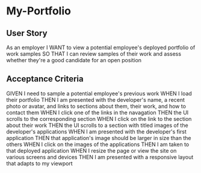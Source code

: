 # My-Portfolio
## User Story
As an employer
I WANT to view a potential employee's deployed portfolio of work samples
SO THAT I can review samples of their work and assess whether they're a
good candidate for an open position

## Acceptance Criteria
GIVEN I need to sample a potential employee's previous work
WHEN I load their portfolio
THEN I am presented with the developer's name, a recent photo or avatar,
and links to sections about them, their work, and how to contact them
WHEN I click one of the links in the navagation
THEN the UI scrolls to the corresponding section
WHEN I click on the link to the section about their work
THEN the UI scrolls to a section with titled images of the developer's 
applications
WHEN I am presented with the developer's first application
THEN that application's image should be larger in size than the others
WHEN I click on the images of the applications
THEN I am taken to that deployed application
WHEN I resize the page or view the site on various screens and devices
THEN I am presented with a responsive layout that adapts to my viewport
